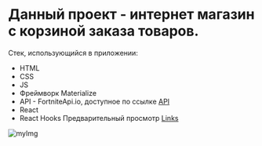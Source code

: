 # Данный проект - интернет магазин с корзиной заказа товаров.
Стек, использующийся в приложении:
- HTML
- CSS
- JS
- Фреймворк Materialize
- API - FortniteApi.io, доступное по ссылке [API](https://fortniteapi.io)
- React
- React Hooks
Предварительный просмотр [Links](https://arturirk.github.io/React-FortniteShop/)

![myImg](https://cdn2.unrealengine.com/14br-consoles-1920x1080-wlogo-1920x1080-432974386.jpg)
